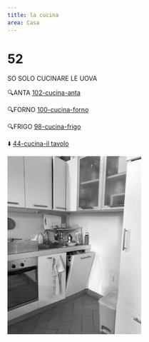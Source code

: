 ```yaml
---
title: la cucina
area: Casa
---
```

# 52
SO SOLO CUCINARE LE UOVA

🔍ANTA [102-cucina-anta](102-cucina-anta.md)

🔍FORNO [100-cucina-forno](100-cucina-forno.md)

🔍FRIGO [98-cucina-frigo](98-cucina-frigo.md)

⬇️ [44-cucina-il tavolo](44-cucina-il%20tavolo.md)

![foto_58](_assets/preview/foto_58.jpg)